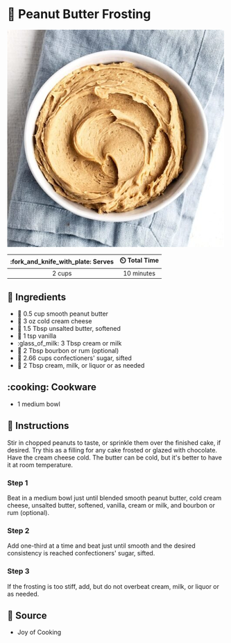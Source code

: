# :peanuts: Peanut Butter Frosting

![Peanut Butter Frosting](../assets/images/peanut-butter-frosting.jpg)

| :fork_and_knife_with_plate: Serves | :timer_clock: Total Time |
|:----------------------------------:|:-----------------------: |
| 2 cups | 10 minutes |

## :salt: Ingredients

- :peanuts: 0.5 cup smooth peanut butter
- :bagel: 3 oz cold cream cheese
- :butter: 1.5 Tbsp unsalted butter, softened
- :icecream: 1 tsp vanilla
- :glass_of_milk: 3 Tbsp cream or milk
- :tumbler_glass: 2 Tbsp bourbon or rum (optional)
- :candy: 2.66 cups confectioners' sugar, sifted
- :tumbler_glass: 2 Tbsp cream, milk, or liquor or as needed

## :cooking: Cookware

- 1 medium bowl

## :pencil: Instructions

Stir in chopped peanuts to taste, or sprinkle them over the finished cake, if desired. Try this as a filling for any
cake frosted or glazed with chocolate. Have the cream cheese cold. The butter can be cold, but it's better to have it at
room temperature.

### Step 1

Beat in a medium bowl just until blended smooth peanut butter, cold cream cheese, unsalted butter, softened, vanilla,
cream or milk, and bourbon or rum (optional).

### Step 2

Add one-third at a time and beat just until smooth and the desired consistency is reached confectioners' sugar, sifted.

### Step 3

If the frosting is too stiff, add, but do not overbeat cream, milk, or liquor or as needed.

## :link: Source

- Joy of Cooking
